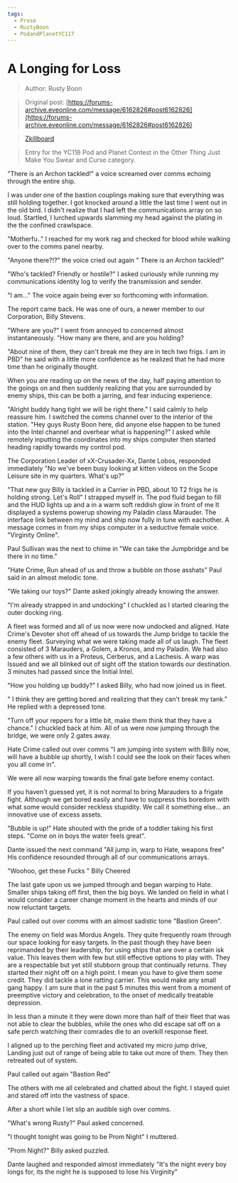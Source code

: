 ```yaml
---
tags:
  - Prose
  - RustyBoon
  - PodandPlanetYC117
---
```


# A Longing for Loss

> Author: Rusty Boon

> Original post: [https://forums-archive.eveonline.com/message/6162826#post6162826](https://forums-archive.eveonline.com/message/6162826#post6162826)

> [Zkillboard](https://zkillboard.com/related/30000873/201511120100/)

> Entry for the YC118 Pod and Planet Contest in the Other Thing Just Make You Swear and Curse category.


"There is an Archon tackled!" a voice screamed over comms echoing through the entire ship.

I was under one of the bastion couplings making sure that everything was still holding together. I got knocked around a little the last time I went out in the old bird. I didn't realize that I had left the communications array on so loud. Startled, I lurched upwards slamming my head against the plating in the the confined crawlspace.

"Motherfu.." I reached for my work rag and checked for blood while walking over to the comms panel nearby.

"Anyone there?!?" the voice cried out again " There is an Archon tackled!"

"Who's tackled? Friendly or hostile?" I asked curiously while running my communications identity log to verify the transmission and sender.

"I am..." The voice again being ever so forthcoming with information.

The report came back. He was one of ours, a newer member to our Corporation, Billy Stevens.

"Where are you?" I went from annoyed to concerned almost instantaneously. "How many are there, and are you holding?

"About nine of them, they can't break me they are in tech two frigs. I am in PBD" he said with a little more confidence as he realized that he had more time than he originally thought.

When you are reading up on the news of the day, half paying attention to the goings on and then suddenly realizing that you are surrounded by enemy ships, this can be both a jarring, and fear inducing experience.

"Alright buddy hang tight we will be right there." I said calmly to help reassure him. I switched the comms channel over to the interior of the station. "Hey guys Rusty Boon here, did anyone else happen to be tuned into the Intel channel and overhear what is happening?" I asked while remotely inputting the coordinates into my ships computer then started heading rapidly towards my control pod.

The Corporation Leader of xX-Crusader-Xx, Dante Lobos, responded immediately "No we've been busy looking at kitten videos on the Scope Leisure site in my quarters. What's up?"

"That new guy Billy is tackled in a Carrier in PBD, about 10 T2 frigs he is holding strong. Let's Roll" I strapped myself in.
The pod fluid began to fill and the HUD lights up and a in a warm soft reddish glow in front of me It displayed a systems powerup showing my Paladin class Marauder. The interface link between my mind and ship now fully in tune with eachother. A message comes in from my ships computer in a seductive female voice. "Virginity Online".

Paul Sullivan was the next to chime in "We can take the Jumpbridge and be there in no time."

"Hate Crime, Run ahead of us and throw a bubble on those asshats" Paul said in an almost melodic tone.

"We taking our toys?" Dante asked jokingly already knowing the answer.

"I'm already strapped in and undocking" I chuckled as I started clearing the outer docking ring.

A fleet was formed and all of us now were now undocked and aligned. Hate Crime's Devoter shot off ahead of us towards the Jump bridge to tackle the enemy fleet. Surveying what we were taking made all of us laugh. The fleet consisted of 3 Marauders, a Golem, a Kronos, and my Paladin. We had also a few others with us in a Proteus, Cerberus, and a Lachesis. A warp was Issued and we all blinked out of sight off the station towards our destination. 3 minutes had passed since the Initial Intel.

"How you holding up buddy?" I asked Billy, who had now joined us in fleet.

" I think they are getting bored and realizing that they can't break my tank." He replied with a depressed tone.

"Turn off your reppers for a little bit, make them think that they have a chance." I chuckled back at him. All of us were now jumping through the bridge, we were only 2 gates away.

Hate Crime called out over comms "I am jumping into system with Billy now, will have a bubble up shortly, I wish I could see the look on their faces when you all come in".

We were all now warping towards the final gate before enemy contact.

If you haven't guessed yet, it is not normal to bring Marauders to a frigate fight. Although we get bored easily and have to suppress this boredom with what some would consider reckless stupidity. We call it something else... an innovative use of excess assets.

"Bubble is up!" Hate shouted with the pride of a toddler taking his first steps. "Come on in boys the water feels great".

Dante issued the next command "All jump in, warp to Hate, weapons free" His confidence resounded through all of our communications arrays.

"Woohoo, get these Fucks " Billy Cheered

The last gate upon us we jumped through and began warping to Hate. Smaller ships taking off first, then the big boys. We landed on field in what I would consider a career change moment in the hearts and minds of our now reluctant targets.

Paul called out over comms with an almost sadistic tone "Bastion Green".

The enemy on field was Mordus Angels. They quite frequently roam through our space looking for easy targets. In the past though they have been reprimanded by their leadership, for using ships that are over a certain isk value. This leaves them with few but still effective options to play with. They are a respectable but yet still stubborn group that continually returns. They started their night off on a high point. I mean you have to give them some credit. They did tackle a lone ratting carrier. This would make any small gang happy. I am sure that in the past 5 minutes this went from a moment of preemptive victory and celebration, to the onset of medically treatable depression.

In less than a minute it they were down more than half of their fleet that was not able to clear the bubbles, while the ones who did escape sat off on a safe perch watching their comrades die to an overkill response fleet.

I aligned up to the perching fleet and activated my micro jump drive, Landing just out of range of being able to take out more of them. They then retreated out of system.

Paul called out again "Bastion Red"

The others with me all celebrated and chatted about the fight. I stayed quiet and stared off into the vastness of space.

After a short while I let slip an audible sigh over comms.

"What's wrong Rusty?" Paul asked concerned.

"I thought tonight was going to be Prom Night" I muttered.

"Prom Night?" Billy asked puzzled.

Dante laughed and responded almost immediately "It's the night every boy longs for, its the night he is supposed to lose his Virginity"
